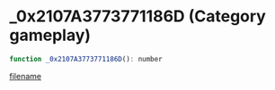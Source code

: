 # _0x2107A3773771186D (Category gameplay)

```js
function _0x2107A3773771186D(): number
```

[filename](_0x2107A3773771186D_m.md ':include')